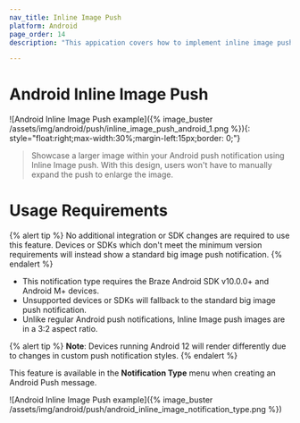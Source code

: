 ```yaml
---
nav_title: Inline Image Push
platform: Android
page_order: 14
description: "This appication covers how to implement inline image push in your Android applciation."

---
```


# Android Inline Image Push

![Android Inline Image Push example]({% image_buster /assets/img/android/push/inline_image_push_android_1.png %}){: style="float:right;max-width:30%;margin-left:15px;border: 0;"}

> Showcase a larger image within your Android push notification using Inline Image push. With this design, users won't have to manually expand the push to enlarge the image.

# Usage Requirements

{% alert tip %}
No additional integration or SDK changes are required to use this feature. Devices or SDKs which don't meet the minimum version requirements will instead show a standard big image push notification.
{% endalert %}

- This notification type requires the Braze Android SDK v10.0.0+ and Android M+ devices. 
- Unsupported devices or SDKs will fallback to the standard big image push notification.
- Unlike regular Android push notifications, Inline Image push images are in a 3:2 aspect ratio.

{% alert tip %}
**Note**: Devices running Android 12 will render differently due to changes in custom push notification styles.
{% endalert %}

This feature is available in the **Notification Type** menu when creating an Android Push message.

![Android Inline Image Push example]({% image_buster /assets/img/android/push/android_inline_image_notification_type.png %})
